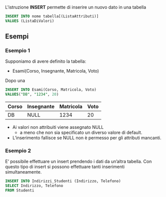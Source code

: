 L'istruzione **INSERT** permette di inserire un nuovo dato in una tabella 
```sql
INSERT INTO nome tabella[(ListaAttributi)] 
VALUES (ListaDiValori)
```

## Esempi
### Esempio 1
Supponiamo di avere definito la tabella:
- Esami(Corso, Insegnante, Matricola, Voto)

Dopo una 
```sql
INSERT INTO Esami(Corso, Matricola, Voto)
VALUES("DB", "1234", 20)
```

| Corso | Insegnante | Matricola | Voto |
| ----- | ---------- | --------- | ---- |
| DB    | NULL       | 1234      | 20   |

- Ai valori non attribuiti viene assegnato NULL
	- a meno che non sia specificato un diverso valore di default.  
- L’inserimento fallisce se NULL non è permesso per gli attributi mancanti.

### Esempio 2
E’ possibile effettuare un insert prendendo i dati da un’altra tabella.
Con questo tipo di insert si possono effettuare tanti inserimenti simultaneamente.

```sql
INSERT INTO Indirizzi_Studenti (Indirizzo, Telefono) 
SELECT Indirizzo, Telefono  
FROM Studenti
```
